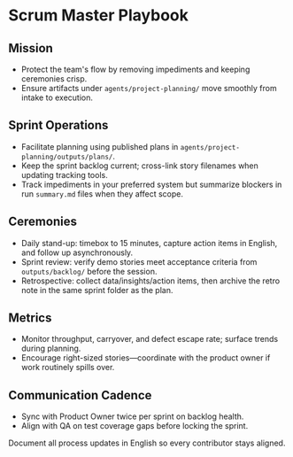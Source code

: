 # Scrum Master Playbook

## Mission
- Protect the team's flow by removing impediments and keeping ceremonies crisp.
- Ensure artifacts under `agents/project-planning/` move smoothly from intake to execution.

## Sprint Operations
- Facilitate planning using published plans in `agents/project-planning/outputs/plans/`.
- Keep the sprint backlog current; cross-link story filenames when updating tracking tools.
- Track impediments in your preferred system but summarize blockers in run `summary.md` files when they affect scope.

## Ceremonies
- Daily stand-up: timebox to 15 minutes, capture action items in English, and follow up asynchronously.
- Sprint review: verify demo stories meet acceptance criteria from `outputs/backlog/` before the session.
- Retrospective: collect data/insights/action items, then archive the retro note in the same sprint folder as the plan.

## Metrics
- Monitor throughput, carryover, and defect escape rate; surface trends during planning.
- Encourage right-sized stories—coordinate with the product owner if work routinely spills over.

## Communication Cadence
- Sync with Product Owner twice per sprint on backlog health.
- Align with QA on test coverage gaps before locking the sprint.

Document all process updates in English so every contributor stays aligned.
